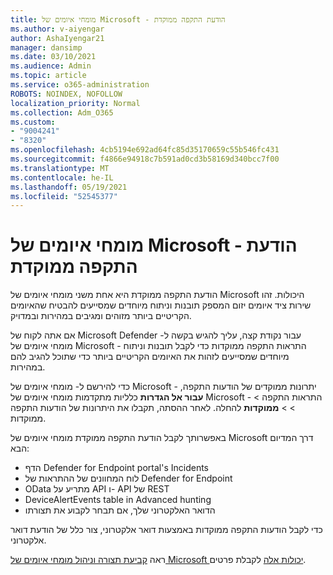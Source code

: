 ```yaml
---
title: מומחי איומים של Microsoft - הודעת התקפה ממוקדת
ms.author: v-aiyengar
author: AshaIyengar21
manager: dansimp
ms.date: 03/10/2021
ms.audience: Admin
ms.topic: article
ms.service: o365-administration
ROBOTS: NOINDEX, NOFOLLOW
localization_priority: Normal
ms.collection: Adm_O365
ms.custom:
- "9004241"
- "8320"
ms.openlocfilehash: 4cb5194e692ad64fc85d35170659c55b546fc431
ms.sourcegitcommit: f4866e94918c7b591ad0cd3b58169d340bcc7f00
ms.translationtype: MT
ms.contentlocale: he-IL
ms.lasthandoff: 05/19/2021
ms.locfileid: "52545377"
---
```

# <a name="microsoft-threat-experts---targeted-attack-notification"></a>מומחי איומים של Microsoft - הודעת התקפה ממוקדת

הודעת התקפה ממוקדת היא אחת משני מומחי איומים של Microsoft היכולות. זהו שירות ציד איומים יזום המספק תובנות וניתוח מיוחדים שמסייעים להבטיח שהאיומים הקריטיים ביותר מזוהים ומגיבים במהירות ובמדויק.

אם אתה לקוח של Microsoft Defender עבור נקודת קצה, עליך להגיש בקשה ל- מומחי איומים של Microsoft - התראות התקפה ממוקדות כדי לקבל תובנות וניתוח מיוחדים שמסייעים לזהות את האיומים הקריטיים ביותר כדי שתוכל להגיב להם במהירות.

כדי להירשם ל- מומחי איומים של Microsoft - יתרונות ממוקדים של הודעות התקפה, **עבור אל הגדרות** כלליות מתקדמות מומחי איומים של Microsoft - התראות התקפה  >    >    >  **ממוקדות** להחלה. לאחר ההסתה, תקבלו את היתרונות של הודעות התקפה ממוקדות.

באפשרותך לקבל הודעת התקפה ממוקדת מומחי איומים של Microsoft דרך המדיום הבא:

- הדף Defender for Endpoint portal's Incidents
- לוח המחוונים של ההתראות של Defender for Endpoint
- OData מתריע על API ו- API של REST
- DeviceAlertEvents table in Advanced hunting
- הדואר האלקטרוני שלך, אם תבחר לקבוע את תצורתו

כדי לקבל הודעות התקפה ממוקדות באמצעות דואר אלקטרוני, צור כלל של הודעת דואר אלקטרוני. 

ראה [קביעת תצורה וניהול מומחי איומים של Microsoft יכולות אלה](/windows/security/threat-protection/microsoft-defender-atp/configure-microsoft-threat-experts) לקבלת פרטים.

